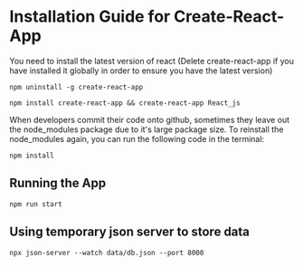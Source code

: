 # Installation Guide for Create-React-App

You need to install the latest version of react (Delete create-react-app if you have installed it globally in order to ensure you have the latest version)

```
npm uninstall -g create-react-app

npm install create-react-app && create-react-app React_js
```

When developers commit their code onto github, sometimes they leave out the node_modules package due to it's large package size. To reinstall the node_modules again, you can run the following code in the terminal:

```
npm install
```

## Running the App

```
npm run start
```

## Using temporary json server to store data

```
npx json-server --watch data/db.json --port 8000
```
